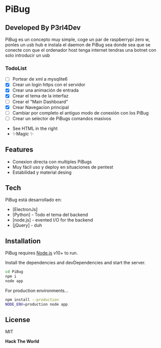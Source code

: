 # PiBug
## Developed By P3rl4Dev


PiBug es un concepto muy simple, coge un par de raspberrypi zero w, ponles un usb hub e instala el daemon de PiBug
sea donde sea que se conecte con que el ordenador host tenga internet tendras una botnet con solo introducir un usb

### TodoList

- [ ] Portear de xml a mysqlite6
- [x] Crear un login https con el servidor
- [x] Crear una animación de entrada
- [x] Crear el tema de la interfaz
- [ ] Crear el "Main Dashboard"
- [X] Crear Navegacion principal
- [ ] Cambiar por completo el antiguo modo de conexión con los PiBug
- [ ] Crear un selector de PiBugs comandos masivos

- See HTML in the right
- ✨Magic ✨

## Features

- Conexion directa con multiples PiBugs
- Muy fácil uso y deploy en situaciones de pentest
- Estabilidad y material desing




## Tech

PiBug está desarrollado en:

- [ElectronJs]
- [Python] - Todo el tema del backend
- [node.js] - evented I/O for the backend
- [jQuery] - duh


## Installation 

PiBug requires [Node.js](https://nodejs.org/) v10+ to run.

Install the dependencies and devDependencies and start the server.

```sh
cd PiBug
npm i
node app
```

For production environments...

```sh
npm install --production
NODE_ENV=production node app
```



## License

MIT

**Hack The World**

